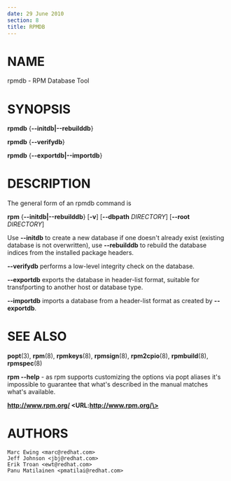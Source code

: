 ```yaml
---
date: 29 June 2010
section: 8
title: RPMDB
---
```


NAME
====

rpmdb - RPM Database Tool

SYNOPSIS
========

**rpmdb** {**\--initdb\|\--rebuilddb**}

**rpmdb** {**\--verifydb**}

**rpmdb** {**\--exportdb\|\--importdb**}

DESCRIPTION
===========

The general form of an rpmdb command is

**rpm** {**\--initdb\|\--rebuilddb**} \[**-v**\] \[**\--dbpath**
*DIRECTORY*\] \[**\--root** *DIRECTORY*\]

Use **\--initdb** to create a new database if one doesn\'t already exist
(existing database is not overwritten), use **\--rebuilddb** to rebuild
the database indices from the installed package headers.

**\--verifydb** performs a low-level integrity check on the database.

**\--exportdb** exports the database in header-list format, suitable
for transfporting to another host or database type.

**\--importdb** imports a database from a header-list format as created
by **\--exportdb**.

SEE ALSO
========

**popt**(3), **rpm**(8), **rpmkeys**(8), **rpmsign**(8), **rpm2cpio**(8),
**rpmbuild**(8), **rpmspec**(8)

**rpm \--help** - as rpm supports customizing the options via popt
aliases it\'s impossible to guarantee that what\'s described in the
manual matches what\'s available.

**http://www.rpm.org/ \<URL:http://www.rpm.org/\>**

AUTHORS
=======

    Marc Ewing <marc@redhat.com>
    Jeff Johnson <jbj@redhat.com>
    Erik Troan <ewt@redhat.com>
    Panu Matilainen <pmatilai@redhat.com>
